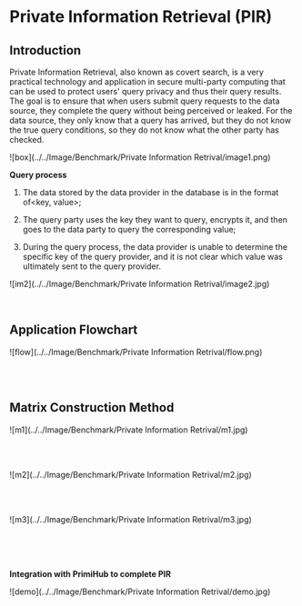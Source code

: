 # Private Information Retrieval (PIR)



## Introduction

Private Information Retrieval, also known as covert search, is a very practical technology and application in secure multi-party computing that can be used to protect users' query privacy and thus their query results. The goal is to ensure that when users submit query requests to the data source, they complete the query without being perceived or leaked. For the data source, they only know that a query has arrived, but they do not know the true query conditions, so they do not know what the other party has checked.






![box](../../Image/Benchmark/Private Information Retrival/image1.png)



**Query process**

1. The data stored by the data provider in the database is in the format of<key, value>;

2. The query party uses the key they want to query, encrypts it, and then goes to the data party to query the corresponding value;

3. During the query process, the data provider is unable to determine the specific key of the query provider, and it is not clear which value was ultimately sent to the query provider.

![im2](../../Image/Benchmark/Private Information Retrival/image2.jpg)
<style>
    img[alt="im2"]{
        width:800px;
    }
</style>

<br>


## Application Flowchart


![flow](../../Image/Benchmark/Private Information Retrival/flow.png)



<br>
<br>

## Matrix Construction Method

![m1](../../Image/Benchmark/Private Information Retrival/m1.jpg)
<style>
    img[alt="m1"]{
        width:1000px;
    }
</style>
<br>
<br>

![m2](../../Image/Benchmark/Private Information Retrival/m2.jpg)
<style>
    img[alt="m2"]{
        width:1000px;
    }
</style>
<br>
<br>

![m3](../../Image/Benchmark/Private Information Retrival/m3.jpg)
<style>
    img[alt="m3"]{
        width:1000px;
    }
</style>
<br>
<br>
<br>

**Integration with PrimiHub to complete PIR**

![demo](../../Image/Benchmark/Private Information Retrival/demo.jpg)
<style>
    img[alt="demo"]{
        width:1000px;
    }
</style>
